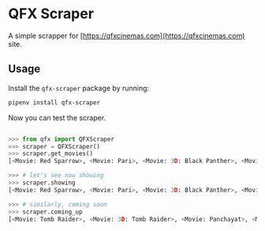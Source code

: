 # QFX Scraper

A simple scrapper for [https://qfxcinemas.com](https://qfxcinemas.com) site.


## Usage

Install the `qfx-scraper` package by running:

```bash
pipenv install qfx-scraper
```

Now you can test the scraper.

```python

>>> from qfx import QFXScraper
>>> scraper = QFXScraper()
>>> scraper.get_movies()
[<Movie: Red Sparrow>, <Movie: Pari>, <Movie: 3D: Black Panther>, <Movie: The Hurricane Heist>, <Movie: Mangalam>, <Movie: Gaja Baja>, <Movie: Hurray>, <Movie: A League of Their Own>, <Movie: Black Panther>, <Movie: Tomb Raider>, <Movie: 3D: Tomb Raider>, <Movie: Panchayat>, <Movie: Raid>, <Movie: Shatru Gate>, <Movie: Hichki>, <Movie: Baaghi 2>]

>>> # let's see now showing
>>> scraper.showing
[<Movie: Red Sparrow>, <Movie: Pari>, <Movie: 3D: Black Panther>, <Movie: The Hurricane Heist>, <Movie: Mangalam>, <Movie: Gaja Baja>, <Movie: Hurray>, <Movie: A League of Their Own>, <Movie: Black Panther>]

>>> # similarly, coming soon
>>> scraper.coming_up
[<Movie: Tomb Raider>, <Movie: 3D: Tomb Raider>, <Movie: Panchayat>, <Movie: Raid>, <Movie: Shatru Gate>, <Movie: Hichki>, <Movie: Baaghi 2>]
```
